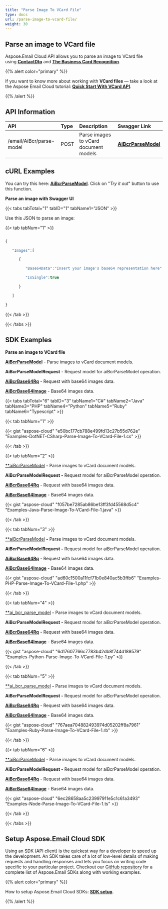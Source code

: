 ```yaml
---
title: "Parse Image To VCard File"
type: docs
url: /parse-image-to-vcard-file/
weight: 30
---
```


## **Parse an image to VCard file**
Aspose.Email Cloud API allows you to parse an image to VCard file using [**ContactDto**](https://github.com/aspose-email-cloud/aspose-email-cloud-dotnet/blob/master/docs/ContactDto.md) and [**The Business Card Recognition**](/email/business-cards-recognition-api/).

{{% alert color="primary" %}} 

If you want to know more about working with **VCard files** — take a look at the Aspose Email Cloud tutorial: [**Quick Start With VCard API**](/email/quick-start-with-vcard-api/).

{{% /alert %}} 
## **API Information**

|**API**|**Type**|**Description**|**Swagger Link**|
| :- | :- | :- | :- |
|/email/AiBcr/parse-model|POST|Parse images to vCard document models|[**AiBcrParseModel**](https://apireference.aspose.cloud/email/#/AiBcr/AiBcrParseModel)|
## **cURL Examples**
You can try this here: [**AiBcrParseModel**](https://apireference.aspose.cloud/email/#/AiBcr/AiBcrParseModel). Click on "*Try it out*" button to use this function. 

**Parse an image with Swagger UI**

{{< tabs tabTotal="1" tabID="1" tabName1="JSON" >}}

Use this JSON to parse an image: 

{{< tab tabNum="1" >}}

```javascript

{

   "Images":[

      {

         "Base64Data":"Insert your image's base64 representation here",

         "IsSingle":true

      }

   ]

}

```

{{< /tab >}}

{{< /tabs >}}


## **SDK Examples**
**Parse an image to VCard file**

[**AiBcrParseModel**](https://github.com/aspose-email-cloud/aspose-email-cloud-dotnet/blob/9511b81d6c62dda413dc23f6f6f8a0973a144343/docs/EmailApi.md#AiBcrParseModel) - Parse images to vCard document models.

**AiBcrParseModelRequest** - Request model for aiBcrParseModel operation.

[**AiBcrBase64Rq**](https://github.com/aspose-email-cloud/aspose-email-cloud-dotnet/blob/dff3d963b6d39312189f14dafafe2aa2ab774b4b/docs/AiBcrBase64Rq.md) - Request with base64 images data.

[**AiBcrBase64Image**](https://github.com/aspose-email-cloud/aspose-email-cloud-dotnet/blob/dff3d963b6d39312189f14dafafe2aa2ab774b4b/docs/AiBcrBase64Image.md) - Base64 images data.


{{< tabs tabTotal="6" tabID="3" tabName1="C#" tabName2="Java" tabName3="PHP" tabName4="Python" tabName5="Ruby" tabName6="Typescript" >}}

{{< tab tabNum="1" >}}

{{< gist "aspose-cloud" "e50bc177cb788e499fd13c27b55d762e" "Examples-DotNET-CSharp-Parse-Image-To-VCard-File-1.cs" >}}

{{< /tab >}}

{{< tab tabNum="2" >}}

[**aiBcrParseModel](https://github.com/aspose-email-cloud/aspose-email-cloud-java/blob/37ee732853b3f483c1af14402662fe790ad5aaf9/docs/EmailApi.md#aibcrparsemodel) **-** Parse images to vCard document models.

**AiBcrParseModelRequest -** Request model for aiBcrParseModel operation.

[**AiBcrBase64Rq**](https://github.com/aspose-email-cloud/aspose-email-cloud-java/blob/73f48e63538ba6e46ff77a473c839c1e7170c462/docs/AiBcrBase64Rq.md) - Request with base64 images data.

[**AiBcrBase64Image**](https://github.com/aspose-email-cloud/aspose-email-cloud-java/blob/73f48e63538ba6e46ff77a473c839c1e7170c462/docs/AiBcrBase64Image.md) - Base64 images data.

{{< gist "aspose-cloud" "f057be7285ab86be13ff3fd45568d5c4" "Examples-Java-Parse-Image-To-VCard-File-1.java" >}}

{{< /tab >}}

{{< tab tabNum="3" >}}

[**aiBcrParseModel](https://github.com/aspose-email-cloud/aspose-email-cloud-php/blob/3a5c2c35a31629493aa484b65870622165570db8/doc/EmailApi.md#aibcrparsemodel) **-** Parse images to vCard document models.

**AiBcrParseModelRequest -** Request model for aiBcrParseModel operation.

[**AiBcrBase64Rq**](https://github.com/aspose-email-cloud/aspose-email-cloud-php/blob/f507a0aa93ffedfc5845bdcf07534e3d05c4b9ce/doc/AiBcrBase64Rq.md) - Request with base64 images data.

[**AiBcrBase64Image**](https://github.com/aspose-email-cloud/aspose-email-cloud-php/blob/f507a0aa93ffedfc5845bdcf07534e3d05c4b9ce/doc/AiBcrBase64Image.md) - Base64 images data.

{{< gist "aspose-cloud" "ad60c1500a11fcf71b0e840ac5b3ffb6" "Examples-PHP-Parse-Image-To-VCard-File-1.php" >}}

{{< /tab >}}

{{< tab tabNum="4" >}}

[**ai_bcr_parse_model](https://github.com/aspose-email-cloud/aspose-email-cloud-python/blob/22a14eb5f9ca38fcf2e79193a2890d3018fbaf84/sdk/docs/EmailApi.md#ai_bcr_parse_model) **-** Parse images to vCard document models.

**AiBcrParseModelRequest -** Request model for aiBcrParseModel operation.

[**AiBcrBase64Rq**](https://github.com/aspose-email-cloud/aspose-email-cloud-python/blob/8e364e51130302fc3574f9c5e9188c1793fb238c/sdk/docs/AiBcrBase64Rq.md) - Request with base64 images data.

[**AiBcrBase64Image**](https://github.com/aspose-email-cloud/aspose-email-cloud-python/blob/8e364e51130302fc3574f9c5e9188c1793fb238c/sdk/docs/AiBcrBase64Image.md) - Base64 images data.

{{< gist "aspose-cloud" "6d17607766c7783b42db8f744d189579" "Examples-Python-Parse-Image-To-VCard-File-1.py" >}}

{{< /tab >}}

{{< tab tabNum="5" >}}

[**ai_bcr_parse_model](https://github.com/aspose-email-cloud/aspose-email-cloud-ruby/blob/f3225bb43730f601716d5aa26c0f5e1734a64833/docs/EmailApi.md#ai_bcr_parse_model) **-** Parse images to vCard document models.

**AiBcrParseModelRequest -** Request model for aiBcrParseModel operation.

[**AiBcrBase64Rq**](https://github.com/aspose-email-cloud/aspose-email-cloud-python/blob/8e364e51130302fc3574f9c5e9188c1793fb238c/sdk/docs/AiBcrBase64Rq.md) - Request with base64 images data.

[**AiBcrBase64Image**](https://github.com/aspose-email-cloud/aspose-email-cloud-ruby/blob/57a6dbc44033c6fd33bca8d1c441c4df0cb9e236/docs/AiBcrBase64Image.md) - Base64 images data.

{{< gist "aspose-cloud" "767aea704882493974d05202ff8a7961" "Examples-Ruby-Parse-Image-To-VCard-File-1.rb" >}}

{{< /tab >}}

{{< tab tabNum="6" >}}



[**aiBcrParseModel](https://github.com/aspose-email-cloud/aspose-email-cloud-node/blob/0d0ec4f4a9ca1beb87e3c194f1ac69630d5205fe/doc/EmailApi.md#aiBcrParseModel) **-** Parse images to vCard document models.

**AiBcrParseModelRequest -** Request model for aiBcrParseModel operation.

[**AiBcrBase64Rq**](https://github.com/aspose-email-cloud/aspose-email-cloud-node/blob/3eb34ee080e3747b1109f7b66c80918a6cf0df68/doc/AiBcrBase64Rq.md) - Request with base64 images data.

[**AiBcrBase64Image**](https://github.com/aspose-email-cloud/aspose-email-cloud-node/blob/3eb34ee080e3747b1109f7b66c80918a6cf0df68/doc/AiBcrBase64Image.md) - Base64 images data.

{{< gist "aspose-cloud" "6ec28658aa5c23997911e5c1c61a3493" "Examples-Node-Parse-Image-To-VCard-File-1.ts" >}}

{{< /tab >}}

{{< /tabs >}}
## **Setup Aspose.Email Cloud SDK**
Using an SDK (API client) is the quickest way for a developer to speed up the development. An SDK takes care of a lot of low-level details of making requests and handling responses and lets you focus on writing code specific to your particular project. Checkout our [GitHub repository](https://github.com/aspose-email-cloud) for a complete list of Aspose.Email SDKs along with working examples.

{{% alert color="primary" %}} 

How to setup Aspose.Email Cloud SDKs: [**SDK setup**](/email/sdk-setup/).

{{% /alert %}}
